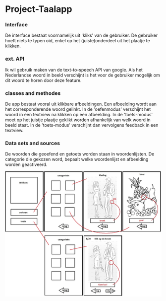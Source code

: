 Project-Taalapp
=================

### Interface
De interface bestaat voornamelijk uit 'kliks' van de gebruiker. De gebruiker hoeft niets te typen oid, enkel op het (juiste)onderdeel uit het plaatje te klikken. 

### ext. API
Ik wil gebruik maken van de text-to-speech API van google. Als het Nederlandse woord in beeld verschijnt is het voor de gebruiker mogelijk om dit woord te horen door deze feature.

### classes and methodes
De app bestaat vooral uit klikbare afbeeldingen. Een afbeelding wordt aan het corresponderende woord gelinkt. In de 'oefenmodus' verschijnt het woord in een textview na klikken op een afbeelding. In de 'toets-modus' moet op het juistje plaatje geklikt worden afhankelijk van welk woord in beeld staat. In de 'toets-modus' verschijnt dan vervolgens feedback in een textview. 

### Data sets and sources
De woorden die geoefend en getoets worden staan in woordenlijsten. De categorie die gekozen word, bepaalt welke woordenlijst en afbeelding worden geactiveerd.  

![schets](https://github.com/RosannevanderPol/Project/blob/master/doc/schets.jpg?raw=true)
